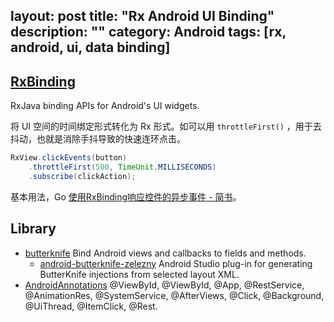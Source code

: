 layout: post
title: "Rx Android UI Binding"
description: ""
category: Android
tags: [rx, android, ui, data binding]
---


## [RxBinding](https://github.com/JakeWharton/RxBinding)

RxJava binding APIs for Android's UI widgets.

将 UI 空间的时间绑定形式转化为 Rx 形式。如可以用 `throttleFirst()` ，用于去抖动，也就是消除手抖导致的快速连环点击。

```java
RxView.clickEvents(button)
    .throttleFirst(500, TimeUnit.MILLISECONDS)
    .subscribe(clickAction);
```

基本用法，Go [使用RxBinding响应控件的异步事件 - 简书](http://www.jianshu.com/p/c2c7c46e6b97)。

## Library

- [butterknife](https://github.com/JakeWharton/butterknife) Bind Android views and callbacks to fields and methods.
  - [android-butterknife-zelezny](https://github.com/avast/android-butterknife-zelezny)  Android Studio plug-in for generating ButterKnife injections from selected layout XML.
- [AndroidAnnotations](http://androidannotations.org/) @ViewById, @ViewById, @App, @RestService, @AnimationRes, @SystemService, @AfterViews, @Click, @Background, @UiThread, @ItemClick, @Rest.
